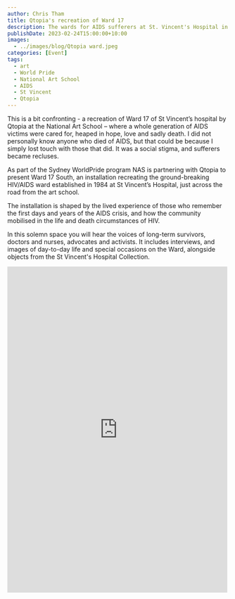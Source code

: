 ```yaml
---
author: Chris Tham
title: Qtopia's recreation of Ward 17 
description: The wards for AIDS sufferers at St. Vincent's Hospital in the 1980s
publishDate: 2023-02-24T15:00:00+10:00
images: 
  - ../images/blog/Qtopia ward.jpeg
categories: [Event]
tags:
  - art
  - World Pride
  - National Art School
  - AIDS
  - St Vincent
  - Qtopia
---
```


This is a bit confronting - a recreation of Ward 17 of St Vincent’s hospital by Qtopia at the National Art School – where a whole generation of AIDS victims were cared for, heaped in hope, love and sadly death. I did not personally know anyone who died of AIDS, but that could be because I simply lost touch with those that did. It was a social stigma, and sufferers became recluses.

As part of the Sydney WorldPride program NAS is partnering with Qtopia to present Ward 17 South, an installation recreating the ground-breaking HIV/AIDS ward established in 1984 at St Vincent’s Hospital, just across the road from the art school.

The installation is shaped by the lived experience of those who remember the first days and years of the AIDS crisis, and how the community mobilised in the life and death circumstances of HIV.

In this solemn space you will hear the voices of long-term survivors, doctors and nurses, advocates and activists. It includes interviews, and images of day-to-day life and special occasions on the Ward, alongside objects from the St Vincent's Hospital Collection.

<iframe src="https://www.facebook.com/plugins/post.php?href=https%3A%2F%2Fwww.facebook.com%2Fchris1.tham%2Fposts%2Fpfbid0KeBTKvkK57ogrTuqQQ5YZ8ncKYa1DqffZV3vMgLiyfSgxi9FkFL1ERyV8aDzgctbl&show_text=true&width=500" width="500" height="742" style="border:none;overflow:hidden" scrolling="no" frameborder="0" allowfullscreen="true" allow="autoplay; clipboard-write; encrypted-media; picture-in-picture; web-share"></iframe>
